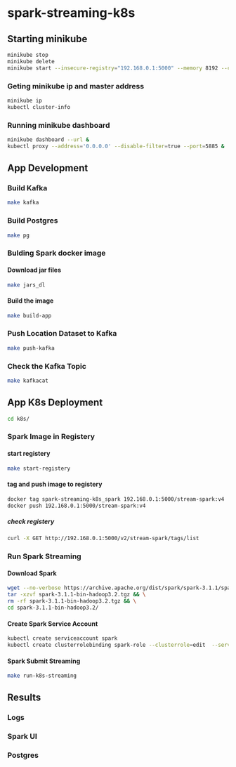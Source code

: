 # spark-streaming-k8s

## Starting minikube

```bash
minikube stop
minikube delete
minikube start --insecure-registry="192.168.0.1:5000" --memory 8192 --cpus 4
```

### Geting minikube ip and master address

```bash
minikube ip
kubectl cluster-info
```
### Running minikube dashboard

```bash
minikube dashboard --url &
kubectl proxy --address='0.0.0.0' --disable-filter=true --port=5885 &
```

## App Development

### Build Kafka

```bash
make kafka
```

### Build Postgres

```bash
make pg
```

### Bulding Spark docker image

#### Download jar files

```bash
make jars_dl
```
#### Build the image

```bash
make build-app
```
### Push Location Dataset to Kafka

```bash
make push-kafka
```
### Check the Kafka Topic

```bash
make kafkacat
```

## App K8s Deployment

```bash
cd k8s/
```

### Spark Image in Registery

#### start registery

```bash
make start-registery
```
#### tag and push image to registery

```bash
docker tag spark-streaming-k8s_spark 192.168.0.1:5000/stream-spark:v4
docker push 192.168.0.1:5000/stream-spark:v4
```
##### check registery

```bash
curl -X GET http://192.168.0.1:5000/v2/stream-spark/tags/list
```

### Run Spark Streaming

#### Download Spark

```bash
wget --no-verbose https://archive.apache.org/dist/spark/spark-3.1.1/spark-3.1.1-bin-hadoop3.2.tgz && \
tar -xzvf spark-3.1.1-bin-hadoop3.2.tgz && \
rm -rf spark-3.1.1-bin-hadoop3.2.tgz && \
cd spark-3.1.1-bin-hadoop3.2/
```
#### Create Spark Service Account

```bash
kubectl create serviceaccount spark
kubectl create clusterrolebinding spark-role --clusterrole=edit  --serviceaccount=default:spark --namespace=default
```

#### Spark Submit Streaming

```bash
make run-k8s-streaming
```

## Results

### Logs

### Spark UI

### Postgres